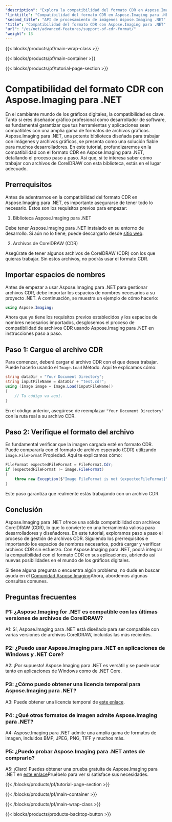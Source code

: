 ```yaml
---
"description": "Explora la compatibilidad del formato CDR en Aspose.Imaging para .NET. Guía paso a paso para cargar y verificar archivos de CorelDRAW. Ideal para desarrolladores y diseñadores."
"linktitle": "Compatibilidad del formato CDR en Aspose.Imaging para .NET"
"second_title": "API de procesamiento de imágenes Aspose.Imaging .NET"
"title": "Compatibilidad del formato CDR con Aspose.Imaging para .NET"
"url": "/es/net/advanced-features/support-of-cdr-format/"
"weight": 13
---
```


{{< blocks/products/pf/main-wrap-class >}}

{{< blocks/products/pf/main-container >}}

{{< blocks/products/pf/tutorial-page-section >}}

# Compatibilidad del formato CDR con Aspose.Imaging para .NET

En el cambiante mundo de los gráficos digitales, la compatibilidad es clave. Tanto si eres diseñador gráfico profesional como desarrollador de software, es fundamental garantizar que tus herramientas y aplicaciones sean compatibles con una amplia gama de formatos de archivos gráficos. Aspose.Imaging para .NET, una potente biblioteca diseñada para trabajar con imágenes y archivos gráficos, se presenta como una solución fiable para muchos desarrolladores. En este tutorial, profundizaremos en la compatibilidad con el formato CDR en Aspose.Imaging para .NET, detallando el proceso paso a paso. Así que, si te interesa saber cómo trabajar con archivos de CorelDRAW con esta biblioteca, estás en el lugar adecuado.

## Prerrequisitos

Antes de adentrarnos en la compatibilidad del formato CDR en Aspose.Imaging para .NET, es importante asegurarse de tener todo lo necesario. Estos son los requisitos previos para empezar:

1. Biblioteca Aspose.Imaging para .NET

Debe tener Aspose.Imaging para .NET instalado en su entorno de desarrollo. Si aún no lo tiene, puede descargarlo desde [sitio web](https://releases.aspose.com/imaging/net/).

2. Archivos de CorelDRAW (CDR)

Asegúrate de tener algunos archivos de CorelDRAW (CDR) con los que quieras trabajar. Sin estos archivos, no podrás usar el formato CDR.

## Importar espacios de nombres

Antes de empezar a usar Aspose.Imaging para .NET para gestionar archivos CDR, debe importar los espacios de nombres necesarios a su proyecto .NET. A continuación, se muestra un ejemplo de cómo hacerlo:

```csharp
using Aspose.Imaging;
```

Ahora que ya tiene los requisitos previos establecidos y los espacios de nombres necesarios importados, desglosemos el proceso de compatibilidad de archivos CDR usando Aspose.Imaging para .NET en instrucciones paso a paso.

## Paso 1: Cargue el archivo CDR

Para comenzar, deberá cargar el archivo CDR con el que desea trabajar. Puede hacerlo usando el `Image.Load` Método. Aquí te explicamos cómo:

```csharp
string dataDir = "Your Document Directory";
string inputFileName = dataDir + "test.cdr";
using (Image image = Image.Load(inputFileName))
{
    // Tu código va aquí.
}
```

En el código anterior, asegúrese de reemplazar `"Your Document Directory"` con la ruta real a su archivo CDR.

## Paso 2: Verifique el formato del archivo

Es fundamental verificar que la imagen cargada esté en formato CDR. Puede compararla con el formato de archivo esperado (CDR) utilizando `image.FileFormat` Propiedad. Aquí te explicamos cómo:

```csharp
FileFormat expectedFileFormat = FileFormat.Cdr;
if (expectedFileFormat != image.FileFormat)
{
    throw new Exception($"Image FileFormat is not {expectedFileFormat}");
}
```

Este paso garantiza que realmente estás trabajando con un archivo CDR.

## Conclusión

Aspose.Imaging para .NET ofrece una sólida compatibilidad con archivos CorelDRAW (CDR), lo que lo convierte en una herramienta valiosa para desarrolladores y diseñadores. En este tutorial, exploramos paso a paso el proceso de gestión de archivos CDR. Siguiendo los prerrequisitos e importando los espacios de nombres necesarios, podrá cargar y verificar archivos CDR sin esfuerzo. Con Aspose.Imaging para .NET, podrá integrar la compatibilidad con el formato CDR en sus aplicaciones, abriendo así nuevas posibilidades en el mundo de los gráficos digitales.

Si tiene alguna pregunta o encuentra algún problema, no dude en buscar ayuda en el [Comunidad Aspose.Imaging](https://forum.aspose.com/)Ahora, abordemos algunas consultas comunes.

## Preguntas frecuentes

### P1: ¿Aspose.Imaging for .NET es compatible con las últimas versiones de archivos de CorelDRAW?

A1: Sí, Aspose.Imaging para .NET está diseñado para ser compatible con varias versiones de archivos CorelDRAW, incluidas las más recientes.

### P2: ¿Puedo usar Aspose.Imaging para .NET en aplicaciones de Windows y .NET Core?

A2: ¡Por supuesto! Aspose.Imaging para .NET es versátil y se puede usar tanto en aplicaciones de Windows como de .NET Core.

### P3: ¿Cómo puedo obtener una licencia temporal para Aspose.Imaging para .NET?

A3: Puede obtener una licencia temporal de [este enlace](https://purchase.aspose.com/temporary-license/).

### P4: ¿Qué otros formatos de imagen admite Aspose.Imaging para .NET?

A4: Aspose.Imaging para .NET admite una amplia gama de formatos de imagen, incluidos BMP, JPEG, PNG, TIFF y muchos más.

### P5: ¿Puedo probar Aspose.Imaging para .NET antes de comprarlo?

A5: ¡Claro! Puedes obtener una prueba gratuita de Aspose.Imaging para .NET en [este enlace](https://releases.aspose.com/)Pruébelo para ver si satisface sus necesidades.

{{< /blocks/products/pf/tutorial-page-section >}}

{{< /blocks/products/pf/main-container >}}

{{< /blocks/products/pf/main-wrap-class >}}

{{< blocks/products/products-backtop-button >}}